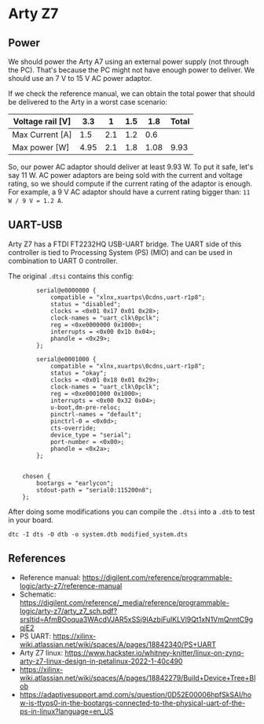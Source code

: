 # Arty Z7


## Power

We should power the Arty A7 using an external power supply (not through the PC). That's because the PC might not have enough power to deliver.
We should use an 7 V to 15 V AC power adaptor.


If we check the reference manual, we can obtain the total power that should be delivered to the Arty in a worst case scenario:

| Voltage rail [V] | 3.3  | 1   | 1.5  | 1.8  | Total |
|------------------|------|-----|------|------|-------|
| Max Current [A]  | 1.5  | 2.1 | 1.2  | 0.6  |       |
| Max power [W]    | 4.95 | 2.1 | 1.8  | 1.08 | 9.93  |

So, our power AC adaptor should deliver at least 9.93 W. To put it safe, let's say 11 W.
AC power adaptors are being sold with the current and voltage rating, so we should compute if the current rating of the adaptor is enough.
For example, a 9 V AC adaptor should have a current rating bigger than: `11 W / 9 V = 1.2 A`.

## UART-USB

Arty Z7 has a FTDI FT2232HQ USB-UART bridge. The UART side of this controller is tied to Processing System (PS) (MIO) and can be used in combination to UART 0 controller.

The original `.dtsi` contains this config:

```
		serial@e0000000 {
			compatible = "xlnx,xuartps\0cdns,uart-r1p8";
			status = "disabled";
			clocks = <0x01 0x17 0x01 0x28>;
			clock-names = "uart_clk\0pclk";
			reg = <0xe0000000 0x1000>;
			interrupts = <0x00 0x1b 0x04>;
			phandle = <0x29>;
		};

		serial@e0001000 {
			compatible = "xlnx,xuartps\0cdns,uart-r1p8";
			status = "okay";
			clocks = <0x01 0x18 0x01 0x29>;
			clock-names = "uart_clk\0pclk";
			reg = <0xe0001000 0x1000>;
			interrupts = <0x00 0x32 0x04>;
			u-boot,dm-pre-reloc;
			pinctrl-names = "default";
			pinctrl-0 = <0x0d>;
			cts-override;
			device_type = "serial";
			port-number = <0x00>;
			phandle = <0x2a>;
		};


	chosen {
		bootargs = "earlycon";
		stdout-path = "serial0:115200n8";
	};
```

After doing some modifications you can compile the `.dtsi` into a `.dtb` to test in your board.

```
dtc -I dts -O dtb -o system.dtb modified_system.dts
```


## References

* Reference manual: https://digilent.com/reference/programmable-logic/arty-z7/reference-manual
* Schematic: https://digilent.com/reference/_media/reference/programmable-logic/arty-z7/arty_z7_sch.pdf?srsltid=AfmBOoqua3WAcdVJAR5xSSj9IAzbiFuIKLVl9Qt1xN1VmQnntC9gqjE2
* PS UART: https://xilinx-wiki.atlassian.net/wiki/spaces/A/pages/18842340/PS+UART
* Arty Z7 linux: https://www.hackster.io/whitney-knitter/linux-on-zynq-arty-z7-linux-design-in-petalinux-2022-1-40c490
* https://xilinx-wiki.atlassian.net/wiki/spaces/A/pages/18842279/Build+Device+Tree+Blob
* https://adaptivesupport.amd.com/s/question/0D52E00006hpfSkSAI/how-is-ttyps0-in-the-bootargs-connected-to-the-physical-uart-of-the-ps-in-linux?language=en_US
